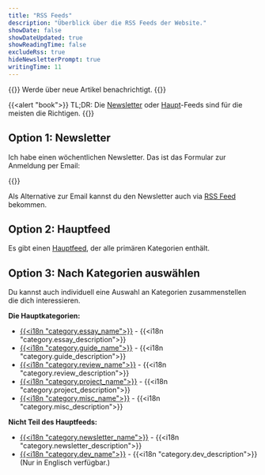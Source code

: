 ```yaml
---
title: "RSS Feeds"
description: "Überblick über die RSS Feeds der Website."
showDate: false
showDateUpdated: true
showReadingTime: false
excludeRss: true
hideNewsletterPrompt: true
writingTime: 11
---
```


{{<lead>}}
Werde über neue Artikel benachrichtigt.
{{</lead>}}

{{<alert "book">}}
TL;DR: Die [Newsletter](/de/newsletter/rss.xml) oder
[Haupt](/de/rss.xml)-Feeds sind für die meisten die Richtigen.
{{</alert>}}

## Option 1: Newsletter

Ich habe einen wöchentlichen Newsletter.
Das ist das Formular zur Anmeldung per Email:

{{<newsletter-signup>}}

Als Alternative zur Email kannst du den Newsletter auch via
[RSS Feed](/de/newsletter/rss.xml) bekommen.

## Option 2: Hauptfeed

Es gibt einen [Hauptfeed](/de/rss.xml), der alle primären Kategorien
enthält.

## Option 3: Nach Kategorien auswählen

Du kannst auch individuell eine Auswahl an Kategorien zusammenstellen die
dich interessieren.

**Die Hauptkategorien:**

- [{{<i18n "category.essay_name">}}](/de/essay/rss.xml) - {{<i18n "category.essay_description">}}
- [{{<i18n "category.guide_name">}}](/de/guide/rss.xml) - {{<i18n "category.guide_description">}}
- [{{<i18n "category.review_name">}}](/de/review/rss.xml) - {{<i18n "category.review_description">}}
- [{{<i18n "category.project_name">}}](/de/project/rss.xml) - {{<i18n "category.project_description">}}
- [{{<i18n "category.misc_name">}}](/de/misc/rss.xml) - {{<i18n "category.misc_description">}}

**Nicht Teil des Hauptfeeds:**
- [{{<i18n "category.newsletter_name">}}](/de/newsletter/rss.xml) - {{<i18n "category.newsletter_description">}}
- [{{<i18n "category.dev_name">}}](/dev/rss.xml) - {{<i18n "category.dev_description">}} (Nur in Englisch verfügbar.)

